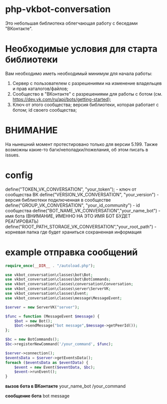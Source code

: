 # php-vkbot-conversation
Это небольшая библиотека облегчающая работу с беседами "ВКонтакте".

# Необходимые условия для старта библиотеки
Вам необходимо иметь необходимый минимум для начала работы:
1. Сервер с пользователем с разрешениями на изменение владельцев и прав каталогов/файлов;
2. Сообщество в "ВКонтакте" с разрешениями для работы с ботом (см. https://dev.vk.com/ru/api/bots/getting-started);
3. Ключ от этого сообщества; версия библиотеки, которая работает с ботом; id своего сообщества;

# ВНИМАНИЕ
На нынешний момент протестировано только для версии 5.199. Также возможны какие-то баги/неполадки/пожелания, об этом писать в issues. 

# config
define("TOKEN_VK_CONVERSATION", "your_token"); - ключ от сообщества ВК
define("VERSION_VK_CONVERSATION", "your_version") - версия библиотеки подключенная в сообществе
define("GROUP_VK_CONVERSATION", "your_id_community") - id сообщества
define("BOT_NAME_VK_CONVERSATION","your_name_bot") - имя бота (ВНИМАНИЕ, ИМЕННО НА ЭТО ИМЯ БОТ БУДЕТ РЕАГИРОВАТЬ)
define("ROOT_PATH_STORAGE_VK_CONVERSATION","your_root_path") - корневая папка где будет храниться сохраненная информация

# example отправка сообщений
```php
require_once(__DIR__ . "/autoload.php");

use vkbot_conversation\classes\bot\Bot;
use vkbot_conversation\classes\bot\BotCommands;
use vkbot_conversation\classes\conversation\Conversation;
use vkbot_conversation\classes\server\ServerVK;
use vkbot_conversation\classes\Event;
use vkbot_conversation\classes\message\MessageEvent;

$server = new ServerVK("server");

$func = function (MessageEvent $message) {
    $bot = new Bot();
    $bot->sendMessage("bot message",$message->getPeerId());
};  

$bc = new BotCommands();
$bc->registerNewCommand('/your_command', $func);

$server->connection();
$eventsData = $server->getEventsData();
foreach ($eventsData as $eventData) {
    $event = new Event($eventData, $bc);
    $event->runEvent();
}
```

**вызов бота в ВКонтакте**
your_name_bot /your_command

**сообщение бота**
bot message